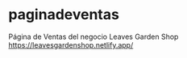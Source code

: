 # paginadeventas
Página de Ventas del negocio Leaves Garden Shop
https://leavesgardenshop.netlify.app/
